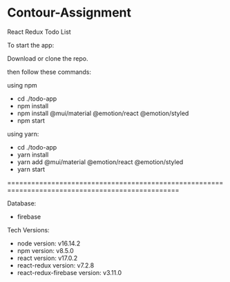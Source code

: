 # Contour-Assignment
React Redux Todo List

To start the app:

Download or clone the repo.

then follow these commands:

using npm
 - cd ./todo-app
 - npm install
 - npm install @mui/material @emotion/react @emotion/styled 
 - npm start
 
using yarn:
 - cd ./todo-app
 - yarn install
 - yarn add @mui/material @emotion/react @emotion/styled 
 - yarn start

=================================================================================================

Database:
 - firebase

Tech Versions: 

- node version:  v16.14.2 
- npm version: v8.5.0
- react version: v17.0.2
- react-redux version: v7.2.8
- react-redux-firebase version: v3.11.0


 
